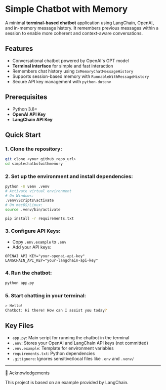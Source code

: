 # Simple Chatbot with Memory

A minimal **terminal-based chatbot** application using LangChain, OpenAI, and in-memory message history. It remembers previous messages within a session to enable more coherent and context-aware conversations.

## Features

- Conversational chatbot powered by OpenAI's GPT model  
- **Terminal interface** for simple and fast interaction  
- Remembers chat history using `InMemoryChatMessageHistory`  
- Supports session-based memory with `RunnableWithMessageHistory`  
- Secure API key management with `python-dotenv`

## Prerequisites

- Python 3.8+  
- **OpenAI API Key**  
- **LangChain API Key**

## Quick Start

### 1. Clone the repository:

```bash
git clone <your_github_repo_url>
cd simplechatbotwithmemory
```

### 2. Set up the environment and install dependencies:

```bash
python -m venv .venv
# Activate virtual environment
# On Windows:
.venv\Scripts\activate
# On macOS/Linux:
source .venv/bin/activate

pip install -r requirements.txt
```

### 3. Configure API Keys:

- Copy `.env.example` to `.env`
- Add your API keys:

```env
OPENAI_API_KEY="your-openai-api-key"
LANGCHAIN_API_KEY="your-langchain-api-key"
```

### 4. Run the chatbot:

```bash
python app.py
```

### 5. Start chatting in your terminal:

```bash
> Hello!
Chatbot: Hi there! How can I assist you today?
```

## Key Files

- `app.py`: Main script for running the chatbot in the terminal  
- `.env`: Stores your OpenAI and LangChain API keys (not committed)  
- `.env.example`: Template for environment variables  
- `requirements.txt`: Python dependencies  
- `.gitignore`: Ignores sensitive/local files like `.env` and `.venv/`

---
🙌 Acknowledgements

This project is based on an example provided by LangChain.
